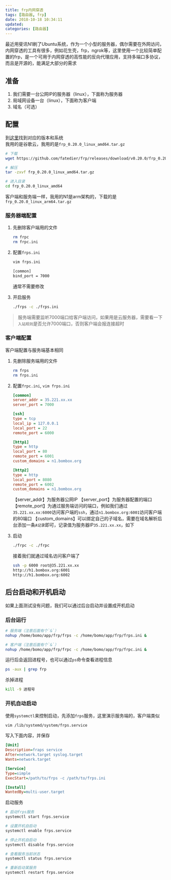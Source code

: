 ```yaml
---
title: frp内网穿透
tags: [路由器, frp]
date: 2018-10-18 10:34:11
updated: 
categories: [路由器]
---
```


最近用斐讯N1刷了Ubuntu系统，作为一个小型的服务器，偶尔需要在外网访问，内网穿透的工具有很多，例如花生壳，frp，ngrok等，这里使用一个比较简单配置的frp，是一个可用于内网穿透的高性能的反向代理应用，支持多端口多协议，而且是开源的，能满足大部分的需求

<!-- more -->

## 准备

1. 我们需要一台公网IP的服务器（linux），下面称为服务器
2. 局域网设备一台（linux），下面称为客户端
3. 域名（可选）

## 配置

到[这里](https://github.com/fatedier/frp/releases)找到对应的版本和系统  
我用的是谷歌云，我用的是`frp_0.20.0_linux_amd64.tar.gz`

```bash
# 下载
wget https://github.com/fatedier/frp/releases/download/v0.20.0/frp_0.20.0_linux_amd64.tar.gz

# 解压
tar -zxvf frp_0.20.0_linux_amd64.tar.gz

# 进入目录
cd frp_0.20.0_linux_amd64
```

客户端和服务端一样，我用的N1是arm架构的，下载的是`frp_0.20.0_linux_arm64.tar.gz`

### 服务器端配置

1. 先删除客户端用的文件

    ```bash
    rm frpc
    rm frpc.ini
    ```

2. 配置`frps.ini`

    ```sh
    vim frps.ini

    [common]
    bind_port = 7000
    ```

    通常不需要修改

3. 开启服务

    ```sh
    ./frps -c ./frps.ini
    ```

> 服务端需要监听7000端口给客户端访问，如果用是云服务器，需要看一下`入站规则`是否允许7000端口，否则客户端会报连接超时

### 客户端配置

客户端配置与服务端基本相同

1. 先删除服务端用的文件

    ```bash
    rm frps
    rm frps.ini
    ```

2. 配置`frpc.ini`, `vim frps.ini`

    ```ini
    [common]
    server_addr = 35.221.xx.xx
    server_port = 7000

    [ssh]
    type = tcp
    local_ip = 127.0.0.1
    local_port = 22
    remote_port = 6000

    [http1]
    type = http
    local_port = 80
    remote_port = 6001
    custom_domains = n1.bombox.org

    [http2]
    type = http
    local_port = 8080
    remote_port = 6002
    custom_domains = n1.bombox.org
    ```

    【server_addr】为服务器公网IP
    【server_port】为服务器配置的端口
    【remote_port】为通过服务端访问的端口，例如我们通过`35.221.xx.xx:6000`访问客户端的`ssh`，通过`n1.bombox.org:6001`访问客户端的80端口
    【custom_domains】可以绑定自己的子域名，需要在域名解析后台添加一条`A记录`即可，记录值为服务器IP`35.221.xx.xx`，如下

3. 启动

    ```sh
    ./frpc -c ./frpc
    ```

    接着我们就通过域名访问客户端了

    ```sh
    ssh -p 6000 root@35.221.xx.xx
    http://h1.bombox.org:6001
    http://h1.bombox.org:6002
    ```

## 后台启动和开机启动

如果上面测试没有问题，我们可以通过后台启动并设置成开机启动

### 后台运行

```sh
# 服务端（注意后面有个`&`）
nohup /home/bomo/app/frp/frps -c /home/bomo/app/frp/frps.ini &

# 客户端（注意后面有个`&`）
nohup /home/bomo/app/frp/frpc -c /home/bomo/app/frp/frpc.ini &
```

运行后会返回进程号，也可以通过`ps`命令查看进程信息

```sh
ps -aux | grep frp
```

杀掉进程

```sh
kill -9 进程号
```

### 开机自动启动

使用`systemctl`来控制启动，先添加`frps`服务，这里演示服务端的，客户端类似

```bash
vim /lib/systemd/system/frps.service
```

写入下面内容，并保存

```ini
[Unit]
Description=fraps service
After=network.target syslog.target
Wants=network.target

[Service]
Type=simple
ExecStart=/path/to/frps -c /path/to/frps.ini

[Install]
WantedBy=multi-user.target
```

启动服务

```sh
# 启动frps服务
systemctl start frps.service

# 设置开机自启动
systemctl enable frps.service

# 停止开机自启动
systemctl disable frps.service

# 查看服务当前状态
systemctl status frps.service

# 重新启动某服务
systemctl restart frps.service
```
